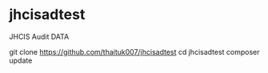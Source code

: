 # jhcisadtest
 JHCIS Audit DATA
 
 
 git clone https://github.com/thaituk007/jhcisadtest
 cd jhcisadtest
 composer update
 
